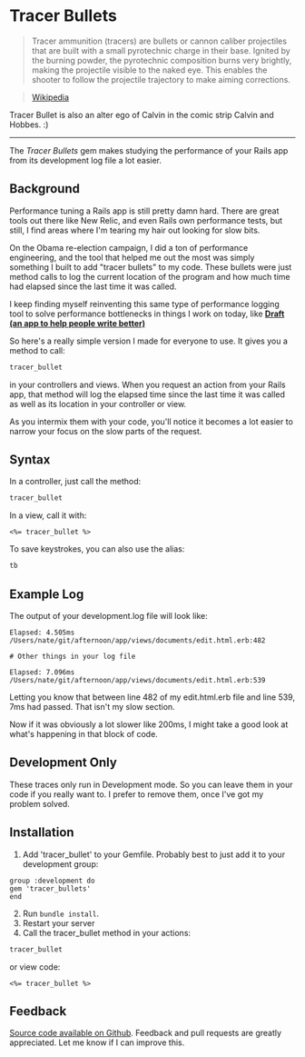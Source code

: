 Tracer Bullets
===========

> Tracer ammunition (tracers) are bullets or cannon caliber projectiles that are built with a small pyrotechnic charge in their base. Ignited by the burning powder, the pyrotechnic composition burns very brightly, making the projectile visible to the naked eye. This enables the shooter to follow the projectile trajectory to make aiming corrections.

> [Wikipedia](http://en.wikipedia.org/wiki/Tracer_ammunition)

Tracer Bullet is also an alter ego of Calvin in the comic strip Calvin and Hobbes. :)

-----------------------

The *Tracer Bullets* gem makes studying the performance of your Rails app from its development log file a lot easier.


## Background

Performance tuning a Rails app is still pretty damn hard. There are great tools out there like New Relic, and even Rails own performance tests, but still, I find areas where I'm tearing my hair out looking for slow bits. 

On the Obama re-election campaign, I did a ton of performance engineering, and the tool that helped me out the most was simply something I built to add "tracer bullets" to my code. These bullets were just method calls to log the current location of the program and how much time had elapsed since the last time it was called. 

I keep finding myself reinventing this same type of performance logging tool to solve performance bottlenecks in things I work on today, like **[Draft (an app to help people write better)](http://draftin.com)** 
 
So here's a really simple version I made for everyone to use. It gives you a method to call:

```ruby
tracer_bullet
```

in your controllers and views. When you request an action from your Rails app, that method will log the elapsed time since the last time it was called as well as its location in your controller or view. 

As you intermix them with your code, you'll notice it becomes a lot easier to narrow your focus on the slow parts of the request.

## Syntax

In a controller, just call the method:  

```ruby
tracer_bullet
```

In a view, call it with: 

```erb
<%= tracer_bullet %>
```

To save keystrokes, you can also use the alias: 

```ruby
tb
```

## Example Log

The output of your development.log file will look like: 

```
Elapsed: 4.505ms /Users/nate/git/afternoon/app/views/documents/edit.html.erb:482

# Other things in your log file

Elapsed: 7.096ms /Users/nate/git/afternoon/app/views/documents/edit.html.erb:539
```

Letting you know that between line 482 of my edit.html.erb file and line 539, 7ms had passed. That isn't my slow section. 

Now if it was obviously a lot slower like 200ms, I might take a good look at what's happening in that block of code. 

## Development Only

These traces only run in Development mode. So you can leave them in your code if you really want to. I prefer to remove them, once I've got my problem solved.


Installation
------------

1) Add 'tracer_bullet' to your Gemfile. Probably best to just add it to your development group: 

```
group :development do 
gem 'tracer_bullets'
end
```

2) Run `bundle install`.
3) Restart your server
4) Call the tracer_bullet method in your actions:

```ruby
tracer_bullet
```

or view code:

```erb
<%= tracer_bullet %>
```


Feedback
--------
[Source code available on Github](https://github.com/n8/tracer_bullets). Feedback and pull requests are greatly appreciated.  Let me know if I can improve this.
